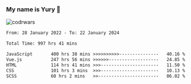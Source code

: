 ### My name is Yury 👋 
![codrwars](https://www.codewars.com/users/litury/badges/micro) 


<!--START_SECTION:waka-->

```txt
From: 28 January 2022 - To: 22 January 2024

Total Time: 997 hrs 41 mins

JavaScript       400 hrs 38 mins >>>>>>>>>>---------------   40.16 %
Vue.js           247 hrs 56 mins >>>>>>-------------------   24.85 %
HTML             114 hrs 41 mins >>>----------------------   11.50 %
CSS              101 hrs 3 mins  >>>----------------------   10.13 %
SCSS             60 hrs 2 mins   >>-----------------------   06.02 %
```

<!--END_SECTION:waka-->


